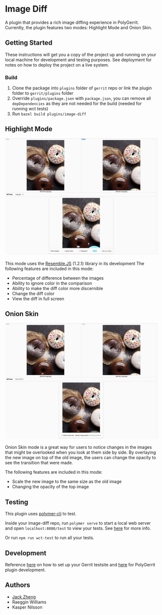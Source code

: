 # Image Diff

A plugin that provides a rich image diffing experience in PolyGerrit.
Currently, the plugin features two modes: Highlight Mode and Onion Skin.

## Getting Started

These instructions will get you a copy of the project up and running on your local machine for development and testing purposes. See deployment for notes on how to deploy the project on a live system.

### Build

1. Clone the package into `plugins` folder of `gerrit` repo or link the plugin folder to `gerrit/plugins` folder
2. Override `plugins/package.json` with `package.json`, you can remove all `depDependencies` as they are not needed for the build (needed for running wct tests)
3. Run `bazel build plugins/image-diff`

## Highlight Mode

![Highlight example](assets/highlight-example.png)

This mode uses the [Resemble.JS](https://github.com/HuddleEng/Resemble.js?files=1) (1.2.1) library in its development
The following features are included in this mode:

* Percentage of difference between the images
* Ability to ignore color in the comparison
* Ability to make the diff color more discernible
* Change the diff color
* View the diff in full screen

## Onion Skin

![Opacity example](assets/onion-skin-example.png)

Onion Skin mode is a great way for users to notice changes in the images that might be overlooked when you look at them side by side. By overlaying the new image on top of the old image, the users can change the opacity to see the transition that were made.

The following features are included in this mode:

* Scale the new image to the same size as the old image
* Changing the opacity of the top image

## Testing

This plugin uses [polymer-cli](https://www.polymer-project.org/1.0/docs/tools/polymer-cli#install) to test.

Inside your image-diff repo, run `polymer serve` to start a local web server and open `localhost:8080/test` to view your tests. See [here](https://www.polymer-project.org/2.0/docs/tools/polymer-cli-commands#serve) for more info.

Or run `npm run wct-test` to run all your tests.

## Development

Reference [here](https://gerrit.googlesource.com/gerrit/+/master/polygerrit-ui/) on how to set up your Gerrit testsite and [here](https://gerrit-documentation.storage.googleapis.com/Documentation/2.15.3/pg-plugin-dev.html#loading) for PolyGerrit plugin development.

## Authors

* [Jack Zheng](https://github.com/JZ987)
* Raeggin Williams
* Kasper Nilsson
